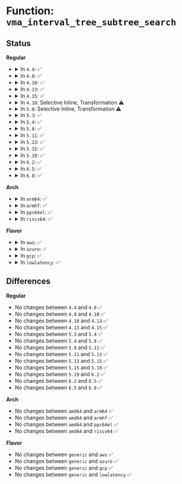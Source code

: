 # Function: <code>vma_interval_tree_subtree_search</code>

## Status
<b>Regular</b>
<ul>
<li>
<details>
<summary>In <code>4.4</code>: ✅</summary>

```c
struct vm_area_struct *vma_interval_tree_subtree_search(struct vm_area_struct *node, long unsigned int start, long unsigned int last);
```

**Collision:** Unique Static

**Inline:** No

**Transformation:** False

**Instances:**

```
In mm/interval_tree.c (ffffffff811b85d0)
Location: mm/interval_tree.c:24
Inline: False
Direct callers:
  - mm/interval_tree.c:vma_interval_tree_iter_first
  - mm/interval_tree.c:vma_interval_tree_iter_next
```
**Symbols:**

```
ffffffff811b85d0-ffffffff811b8632: vma_interval_tree_subtree_search (STB_LOCAL)
```
</details>
</li>
<li>
<details>
<summary>In <code>4.8</code>: ✅</summary>

```c
struct vm_area_struct *vma_interval_tree_subtree_search(struct vm_area_struct *node, long unsigned int start, long unsigned int last);
```

**Collision:** Unique Static

**Inline:** No

**Transformation:** False

**Instances:**

```
In mm/interval_tree.c (ffffffff811d2870)
Location: mm/interval_tree.c:24
Inline: False
Direct callers:
  - mm/interval_tree.c:vma_interval_tree_iter_next
  - mm/interval_tree.c:vma_interval_tree_iter_first
```
**Symbols:**

```
ffffffff811d2870-ffffffff811d28d2: vma_interval_tree_subtree_search (STB_LOCAL)
```
</details>
</li>
<li>
<details>
<summary>In <code>4.10</code>: ✅</summary>

```c
struct vm_area_struct *vma_interval_tree_subtree_search(struct vm_area_struct *node, long unsigned int start, long unsigned int last);
```

**Collision:** Unique Static

**Inline:** No

**Transformation:** False

**Instances:**

```
In mm/interval_tree.c (ffffffff811e2730)
Location: mm/interval_tree.c:24
Inline: False
Direct callers:
  - mm/interval_tree.c:vma_interval_tree_iter_next
  - mm/interval_tree.c:vma_interval_tree_iter_first
```
**Symbols:**

```
ffffffff811e2730-ffffffff811e2792: vma_interval_tree_subtree_search (STB_LOCAL)
```
</details>
</li>
<li>
<details>
<summary>In <code>4.13</code>: ✅</summary>

```c
struct vm_area_struct *vma_interval_tree_subtree_search(struct vm_area_struct *node, long unsigned int start, long unsigned int last);
```

**Collision:** Unique Static

**Inline:** No

**Transformation:** False

**Instances:**

```
In mm/interval_tree.c (ffffffff811ecb90)
Location: mm/interval_tree.c:24
Inline: False
Direct callers:
  - mm/interval_tree.c:vma_interval_tree_iter_next
  - mm/interval_tree.c:vma_interval_tree_iter_first
```
**Symbols:**

```
ffffffff811ecb90-ffffffff811ecbeb: vma_interval_tree_subtree_search (STB_LOCAL)
```
</details>
</li>
<li>
<details>
<summary>In <code>4.15</code>: ✅</summary>

```c
struct vm_area_struct *vma_interval_tree_subtree_search(struct vm_area_struct *node, long unsigned int start, long unsigned int last);
```

**Collision:** Unique Static

**Inline:** No

**Transformation:** False

**Instances:**

```
In mm/interval_tree.c (ffffffff81202f00)
Location: mm/interval_tree.c:24
Inline: False
Direct callers:
  - mm/interval_tree.c:vma_interval_tree_iter_next
  - mm/interval_tree.c:vma_interval_tree_iter_first
```
**Symbols:**

```
ffffffff81202f00-ffffffff81202f5b: vma_interval_tree_subtree_search (STB_LOCAL)
```
</details>
</li>
<li>
<details>
<summary>In <code>4.18</code>: Selective Inline, Transformation ⚠️</summary>

**Collision:** Unique Static

**Inline:** Selective

**Transformation:** True

**Instances:**

```
In mm/interval_tree.c (ffffffff812240ca)
Location: mm/interval_tree.c:24
Inline: True
Inline callers:
  - mm/interval_tree.c:vma_interval_tree_iter_next
  - mm/interval_tree.c:vma_interval_tree_iter_first
Direct callers:
  - mm/interval_tree.c:vma_interval_tree_iter_next
  - mm/interval_tree.c:vma_interval_tree_iter_first
```
**Symbols:**

```
ffffffff81223ba0-ffffffff81223c0a: vma_interval_tree_subtree_search.part.6 (STB_LOCAL)
```
</details>
</li>
<li>
<details>
<summary>In <code>5.0</code>: Selective Inline, Transformation ⚠️</summary>

**Collision:** Unique Static

**Inline:** Selective

**Transformation:** True

**Instances:**

```
In mm/interval_tree.c (ffffffff8123710a)
Location: mm/interval_tree.c:24
Inline: True
Inline callers:
  - mm/interval_tree.c:vma_interval_tree_iter_next
  - mm/interval_tree.c:vma_interval_tree_iter_first
Direct callers:
  - mm/interval_tree.c:vma_interval_tree_iter_next
  - mm/interval_tree.c:vma_interval_tree_iter_first
```
**Symbols:**

```
ffffffff81236c60-ffffffff81236cc0: vma_interval_tree_subtree_search.part.4 (STB_LOCAL)
```
</details>
</li>
<li>
<details>
<summary>In <code>5.3</code>: ✅</summary>

```c
struct vm_area_struct *vma_interval_tree_subtree_search(struct vm_area_struct *node, long unsigned int start, long unsigned int last);
```

**Collision:** Unique Static

**Inline:** No

**Transformation:** False

**Instances:**

```
In mm/interval_tree.c (ffffffff81248150)
Location: mm/interval_tree.c:23
Inline: False
Direct callers:
  - mm/interval_tree.c:vma_interval_tree_iter_next
  - mm/interval_tree.c:vma_interval_tree_iter_first
```
**Symbols:**

```
ffffffff81248150-ffffffff812481b0: vma_interval_tree_subtree_search (STB_LOCAL)
```
</details>
</li>
<li>
<details>
<summary>In <code>5.4</code>: ✅</summary>

```c
struct vm_area_struct *vma_interval_tree_subtree_search(struct vm_area_struct *node, long unsigned int start, long unsigned int last);
```

**Collision:** Unique Static

**Inline:** No

**Transformation:** False

**Instances:**

```
In mm/interval_tree.c (ffffffff81256550)
Location: mm/interval_tree.c:23
Inline: False
Direct callers:
  - mm/interval_tree.c:vma_interval_tree_iter_next
  - mm/interval_tree.c:vma_interval_tree_iter_first
```
**Symbols:**

```
ffffffff81256550-ffffffff812565b0: vma_interval_tree_subtree_search (STB_LOCAL)
```
</details>
</li>
<li>
<details>
<summary>In <code>5.8</code>: ✅</summary>

```c
struct vm_area_struct *vma_interval_tree_subtree_search(struct vm_area_struct *node, long unsigned int start, long unsigned int last);
```

**Collision:** Unique Static

**Inline:** No

**Transformation:** False

**Instances:**

```
In mm/interval_tree.c (ffffffff81284c50)
Location: mm/interval_tree.c:23
Inline: False
Direct callers:
  - mm/interval_tree.c:vma_interval_tree_iter_next
  - mm/interval_tree.c:vma_interval_tree_iter_first
```
**Symbols:**

```
ffffffff81284c50-ffffffff81284cb3: vma_interval_tree_subtree_search (STB_LOCAL)
```
</details>
</li>
<li>
<details>
<summary>In <code>5.11</code>: ✅</summary>

```c
struct vm_area_struct *vma_interval_tree_subtree_search(struct vm_area_struct *node, long unsigned int start, long unsigned int last);
```

**Collision:** Unique Static

**Inline:** No

**Transformation:** False

**Instances:**

```
In mm/interval_tree.c (ffffffff8128ef30)
Location: mm/interval_tree.c:23
Inline: False
Direct callers:
  - mm/interval_tree.c:vma_interval_tree_iter_next
  - mm/interval_tree.c:vma_interval_tree_iter_first
```
**Symbols:**

```
ffffffff8128ef30-ffffffff8128ef93: vma_interval_tree_subtree_search (STB_LOCAL)
```
</details>
</li>
<li>
<details>
<summary>In <code>5.13</code>: ✅</summary>

```c
struct vm_area_struct *vma_interval_tree_subtree_search(struct vm_area_struct *node, long unsigned int start, long unsigned int last);
```

**Collision:** Unique Static

**Inline:** No

**Transformation:** False

**Instances:**

```
In mm/interval_tree.c (ffffffff812945b0)
Location: mm/interval_tree.c:23
Inline: False
Direct callers:
  - mm/interval_tree.c:vma_interval_tree_iter_next
  - mm/interval_tree.c:vma_interval_tree_iter_first
```
**Symbols:**

```
ffffffff812945b0-ffffffff81294610: vma_interval_tree_subtree_search (STB_LOCAL)
```
</details>
</li>
<li>
<details>
<summary>In <code>5.15</code>: ✅</summary>

```c
struct vm_area_struct *vma_interval_tree_subtree_search(struct vm_area_struct *node, long unsigned int start, long unsigned int last);
```

**Collision:** Unique Static

**Inline:** No

**Transformation:** False

**Instances:**

```
In mm/interval_tree.c (ffffffff812d4c10)
Location: mm/interval_tree.c:23
Inline: False
Direct callers:
  - mm/interval_tree.c:vma_interval_tree_iter_next
  - mm/interval_tree.c:vma_interval_tree_iter_first
```
**Symbols:**

```
ffffffff812d4c10-ffffffff812d4c70: vma_interval_tree_subtree_search (STB_LOCAL)
```
</details>
</li>
<li>
<details>
<summary>In <code>5.19</code>: ✅</summary>

```c
struct vm_area_struct *vma_interval_tree_subtree_search(struct vm_area_struct *node, long unsigned int start, long unsigned int last);
```

**Collision:** Unique Static

**Inline:** No

**Transformation:** False

**Instances:**

```
In mm/interval_tree.c (ffffffff81333cb0)
Location: mm/interval_tree.c:23
Inline: False
Direct callers:
  - mm/interval_tree.c:vma_interval_tree_iter_next
  - mm/interval_tree.c:vma_interval_tree_iter_first
```
**Symbols:**

```
ffffffff81333cb0-ffffffff81333d28: vma_interval_tree_subtree_search (STB_LOCAL)
```
</details>
</li>
<li>
<details>
<summary>In <code>6.2</code>: ✅</summary>

```c
struct vm_area_struct *vma_interval_tree_subtree_search(struct vm_area_struct *node, long unsigned int start, long unsigned int last);
```

**Collision:** Unique Static

**Inline:** No

**Transformation:** False

**Instances:**

```
In mm/interval_tree.c (ffffffff813aa910)
Location: mm/interval_tree.c:23
Inline: False
Direct callers:
  - mm/interval_tree.c:vma_interval_tree_iter_next
  - mm/interval_tree.c:vma_interval_tree_iter_first
```
**Symbols:**

```
ffffffff813aa910-ffffffff813aa985: vma_interval_tree_subtree_search (STB_LOCAL)
```
</details>
</li>
<li>
<details>
<summary>In <code>6.5</code>: ✅</summary>

```c
struct vm_area_struct *vma_interval_tree_subtree_search(struct vm_area_struct *node, long unsigned int start, long unsigned int last);
```

**Collision:** Unique Static

**Inline:** No

**Transformation:** False

**Instances:**

```
In mm/interval_tree.c (ffffffff813decd0)
Location: mm/interval_tree.c:23
Inline: False
Direct callers:
  - mm/interval_tree.c:vma_interval_tree_iter_next
  - mm/interval_tree.c:vma_interval_tree_iter_first
```
**Symbols:**

```
ffffffff813decd0-ffffffff813ded48: vma_interval_tree_subtree_search (STB_LOCAL)
```
</details>
</li>
<li>
<details>
<summary>In <code>6.8</code>: ✅</summary>

```c
struct vm_area_struct *vma_interval_tree_subtree_search(struct vm_area_struct *node, long unsigned int start, long unsigned int last);
```

**Collision:** Unique Static

**Inline:** No

**Transformation:** False

**Instances:**

```
In mm/interval_tree.c (ffffffff814093e0)
Location: mm/interval_tree.c:23
Inline: False
Direct callers:
  - mm/interval_tree.c:vma_interval_tree_iter_next
  - mm/interval_tree.c:vma_interval_tree_iter_first
```
**Symbols:**

```
ffffffff814093e0-ffffffff81409458: vma_interval_tree_subtree_search (STB_LOCAL)
```
</details>
</li>
</ul>
<b>Arch</b>
<ul>
<li>
<details>
<summary>In <code>arm64</code>: ✅</summary>

```c
struct vm_area_struct *vma_interval_tree_subtree_search(struct vm_area_struct *node, long unsigned int start, long unsigned int last);
```

**Collision:** Unique Static

**Inline:** No

**Transformation:** False

**Instances:**

```
In mm/interval_tree.c (ffff8000102edcc0)
Location: mm/interval_tree.c:23
Inline: False
Direct callers:
  - mm/interval_tree.c:vma_interval_tree_iter_next
  - mm/interval_tree.c:vma_interval_tree_iter_first
```
**Symbols:**

```
ffff8000102edcc0-ffff8000102edd60: vma_interval_tree_subtree_search (STB_LOCAL)
```
</details>
</li>
<li>
<details>
<summary>In <code>armhf</code>: ✅</summary>

```c
struct vm_area_struct *vma_interval_tree_subtree_search(struct vm_area_struct *node, long unsigned int start, long unsigned int last);
```

**Collision:** Unique Static

**Inline:** No

**Transformation:** False

**Instances:**

```
In mm/interval_tree.c (c0511bb8)
Location: mm/interval_tree.c:23
Inline: False
Direct callers:
  - mm/interval_tree.c:vma_interval_tree_iter_next
  - mm/interval_tree.c:vma_interval_tree_iter_first
```
**Symbols:**

```
c0511bb8-c0511c44: vma_interval_tree_subtree_search (STB_LOCAL)
```
</details>
</li>
<li>
<details>
<summary>In <code>ppc64el</code>: ✅</summary>

```c
struct vm_area_struct *vma_interval_tree_subtree_search(struct vm_area_struct *node, long unsigned int start, long unsigned int last);
```

**Collision:** Unique Static

**Inline:** No

**Transformation:** False

**Instances:**

```
In mm/interval_tree.c (c0000000003b1c00)
Location: mm/interval_tree.c:23
Inline: False
Direct callers:
  - mm/interval_tree.c:vma_interval_tree_iter_next
  - mm/interval_tree.c:vma_interval_tree_iter_first
```
**Symbols:**

```
c0000000003b1c00-c0000000003b1c98: vma_interval_tree_subtree_search (STB_LOCAL)
```
</details>
</li>
<li>
<details>
<summary>In <code>riscv64</code>: ✅</summary>

```c
struct vm_area_struct *vma_interval_tree_subtree_search(struct vm_area_struct *node, long unsigned int start, long unsigned int last);
```

**Collision:** Unique Static

**Inline:** No

**Transformation:** False

**Instances:**

```
In mm/interval_tree.c (ffffffe0002020c8)
Location: mm/interval_tree.c:23
Inline: False
Direct callers:
  - mm/interval_tree.c:vma_interval_tree_iter_next
  - mm/interval_tree.c:vma_interval_tree_iter_first
```
**Symbols:**

```
ffffffe0002020c8-ffffffe000202130: vma_interval_tree_subtree_search (STB_LOCAL)
```
</details>
</li>
</ul>
<b>Flavor</b>
<ul>
<li>
<details>
<summary>In <code>aws</code>: ✅</summary>

```c
struct vm_area_struct *vma_interval_tree_subtree_search(struct vm_area_struct *node, long unsigned int start, long unsigned int last);
```

**Collision:** Unique Static

**Inline:** No

**Transformation:** False

**Instances:**

```
In mm/interval_tree.c (ffffffff8124eba0)
Location: mm/interval_tree.c:23
Inline: False
Direct callers:
  - mm/interval_tree.c:vma_interval_tree_iter_next
  - mm/interval_tree.c:vma_interval_tree_iter_first
```
**Symbols:**

```
ffffffff8124eba0-ffffffff8124ec00: vma_interval_tree_subtree_search (STB_LOCAL)
```
</details>
</li>
<li>
<details>
<summary>In <code>azure</code>: ✅</summary>

```c
struct vm_area_struct *vma_interval_tree_subtree_search(struct vm_area_struct *node, long unsigned int start, long unsigned int last);
```

**Collision:** Unique Static

**Inline:** No

**Transformation:** False

**Instances:**

```
In mm/interval_tree.c (ffffffff81241b40)
Location: mm/interval_tree.c:23
Inline: False
Direct callers:
  - mm/interval_tree.c:vma_interval_tree_iter_next
  - mm/interval_tree.c:vma_interval_tree_iter_first
```
**Symbols:**

```
ffffffff81241b40-ffffffff81241ba0: vma_interval_tree_subtree_search (STB_LOCAL)
```
</details>
</li>
<li>
<details>
<summary>In <code>gcp</code>: ✅</summary>

```c
struct vm_area_struct *vma_interval_tree_subtree_search(struct vm_area_struct *node, long unsigned int start, long unsigned int last);
```

**Collision:** Unique Static

**Inline:** No

**Transformation:** False

**Instances:**

```
In mm/interval_tree.c (ffffffff8124c940)
Location: mm/interval_tree.c:23
Inline: False
Direct callers:
  - mm/interval_tree.c:vma_interval_tree_iter_next
  - mm/interval_tree.c:vma_interval_tree_iter_first
```
**Symbols:**

```
ffffffff8124c940-ffffffff8124c9a0: vma_interval_tree_subtree_search (STB_LOCAL)
```
</details>
</li>
<li>
<details>
<summary>In <code>lowlatency</code>: ✅</summary>

```c
struct vm_area_struct *vma_interval_tree_subtree_search(struct vm_area_struct *node, long unsigned int start, long unsigned int last);
```

**Collision:** Unique Static

**Inline:** No

**Transformation:** False

**Instances:**

```
In mm/interval_tree.c (ffffffff8125c300)
Location: mm/interval_tree.c:23
Inline: False
Direct callers:
  - mm/interval_tree.c:vma_interval_tree_iter_next
  - mm/interval_tree.c:vma_interval_tree_iter_first
```
**Symbols:**

```
ffffffff8125c300-ffffffff8125c360: vma_interval_tree_subtree_search (STB_LOCAL)
```
</details>
</li>
</ul>

## Differences
<b>Regular</b>
<ul>
<li>
No changes between <code>4.4</code> and <code>4.8</code> ✅
</li>
<li>
No changes between <code>4.8</code> and <code>4.10</code> ✅
</li>
<li>
No changes between <code>4.10</code> and <code>4.13</code> ✅
</li>
<li>
No changes between <code>4.13</code> and <code>4.15</code> ✅
</li>
<li>
No changes between <code>5.3</code> and <code>5.4</code> ✅
</li>
<li>
No changes between <code>5.4</code> and <code>5.8</code> ✅
</li>
<li>
No changes between <code>5.8</code> and <code>5.11</code> ✅
</li>
<li>
No changes between <code>5.11</code> and <code>5.13</code> ✅
</li>
<li>
No changes between <code>5.13</code> and <code>5.15</code> ✅
</li>
<li>
No changes between <code>5.15</code> and <code>5.19</code> ✅
</li>
<li>
No changes between <code>5.19</code> and <code>6.2</code> ✅
</li>
<li>
No changes between <code>6.2</code> and <code>6.5</code> ✅
</li>
<li>
No changes between <code>6.5</code> and <code>6.8</code> ✅
</li>
</ul>
<b>Arch</b>
<ul>
<li>
No changes between <code>amd64</code> and <code>arm64</code> ✅
</li>
<li>
No changes between <code>amd64</code> and <code>armhf</code> ✅
</li>
<li>
No changes between <code>amd64</code> and <code>ppc64el</code> ✅
</li>
<li>
No changes between <code>amd64</code> and <code>riscv64</code> ✅
</li>
</ul>
<b>Flavor</b>
<ul>
<li>
No changes between <code>generic</code> and <code>aws</code> ✅
</li>
<li>
No changes between <code>generic</code> and <code>azure</code> ✅
</li>
<li>
No changes between <code>generic</code> and <code>gcp</code> ✅
</li>
<li>
No changes between <code>generic</code> and <code>lowlatency</code> ✅
</li>
</ul>
